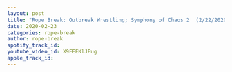 ```yaml
---
layout: post
title: "Rope Break: Outbreak Wrestling; Symphony of Chaos 2  (2/22/2020)"
date: 2020-02-23
categories: rope-break
author: rope-break
spotify_track_id: 
youtube_video_id: X9FEEKlJPug
apple_track_id: 
---
```

